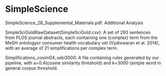 # SimpleScience

SimpleScience_28_Supplemental_Materials.pdf:
Additional Analysis

SimpleSciGoldRawDataset(SimpleSciGold.csv):
A set of 293 sentences from PLOS journal abstracts, each containing one (complex) term from the MeSH ontologyor consumer health vocabulary set (Vydiswaran et al. 2014), with an average of 21 simplifications per complex term.

Simplifications_cosim04_wiki3000:
 A file containing rules generated by our pipeline, with a=0.4(cosine similarity threshold) and k=3000 (simple word in general corpus threshold.
